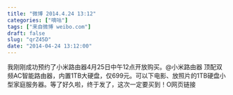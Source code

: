 ```yaml
---
title: "微博 2014.4.24 13:12"
categories: ["嘀咕"]
tags: ["来自微博 weibo.com"]
draft: false
slug: "qrZ45D"
date: "2014-04-24 13:12:00"
---
```


<p>我刚刚成功预约了小米路由器4月25日中午12点开放购买。@小米路由器 顶配双频AC智能路由器，内置1TB大硬盘，仅699元。可以下电影、放照片的1TB硬盘小型家庭服务器。等了好久啦，终于发了，这次一定要买到！O网页链接   ​​​​</p>

